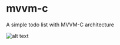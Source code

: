 # mvvm-c
A simple todo list with MVVM-C architecture

![alt text](https://d2z0k43lzfi12d.cloudfront.net/blog/vcdn294/wp-content/uploads/2017/08/diagram_mvvmc.jpg)
